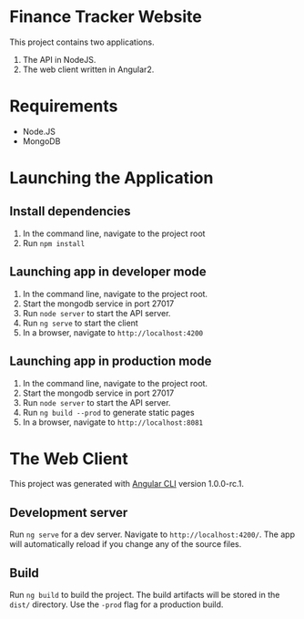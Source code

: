 # Finance Tracker Website

This project contains two applications.

1. The API in NodeJS.
2. The web client written in Angular2.

# Requirements

- Node.JS
- MongoDB

# Launching the Application

## Install dependencies

1. In the command line, navigate to the project root
2. Run `npm install`

## Launching app in developer mode

1. In the command line, navigate to the project root.
2. Start the mongodb service in port 27017
3. Run `node server` to start the API server.
4. Run `ng serve` to start the client
5. In a browser, navigate to `http://localhost:4200`

## Launching app in production mode

1. In the command line, navigate to the project root.
2. Start the mongodb service in port 27017
3. Run `node server` to start the API server.
4. Run `ng build --prod` to generate static pages
5. In a browser, navigate to `http://localhost:8081`



# The Web Client

This project was generated with [Angular CLI](https://github.com/angular/angular-cli) version 1.0.0-rc.1.

## Development server
Run `ng serve` for a dev server. Navigate to `http://localhost:4200/`. The app will automatically reload if you change any of the source files.

## Build

Run `ng build` to build the project. The build artifacts will be stored in the `dist/` directory. Use the `-prod` flag for a production build.

